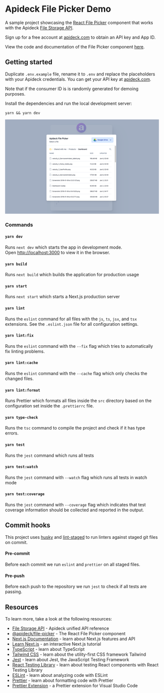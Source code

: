 # Apideck File Picker Demo

A sample project showcasing the [React File Picker](https://www.npmjs.com/package/@apideck/file-picker) component that works with the Apideck [File Storage API](https://developers.apideck.com/apis/file-storage/reference).

Sign up for a free account at [apideck.com](https://app.apideck.com/signup) to obtain an API key and App ID.

View the code and documentation of the File Picker component [here](https://github.com/apideck-libraries/file-picker).

## Getting started

Duplicate `.env.example` file, rename it to `.env` and replace the placeholders with your Apideck credentials. You can get your API key at [apideck.com](https://app.apideck.com/api-keys).

Note that if the consumer ID is is randomly generated for demoing purposes.

Install the dependencies and run the local development server:

```
yarn && yarn dev
```

<img alt="Screenshot" src="./public/img/filepicker.png" />

### Commands

#### `yarn dev`

Runs `next dev` which starts the app in development mode.<br>
Open [http://localhost:3000](http://localhost:3000) to view it in the browser.

#### `yarn build`

Runs `next build` which builds the application for production usage

#### `yarn start`

Runs `next start` which starts a Next.js production server

#### `yarn lint`

Runs the `eslint` command for all files with the `js`, `ts`, `jsx`, and `tsx` extensions. See the `.eslint.json` file for all configuration settings.

#### `yarn lint:fix`

Runs the `eslint` command with the `--fix` flag which tries to automatically fix linting problems.

#### `yarn lint:cache`

Runs the `eslint` command with the `--cache` flag which only checks the changed files.

#### `yarn lint:format`

Runs Prettier which formats all files inside the `src` directory based on the configuration set inside the `.prettierrc` file.

#### `yarn type-check`

Runs the `tsc` command to compile the project and check if it has type errors.

#### `yarn test`

Runs the `jest` command which runs all tests

#### `yarn test:watch`

Runs the `jest` command with `--watch` flag which runs all tests in watch mode

#### `yarn test:coverage`

Runs the `jest` command with `--coverage` flag which indicates that test coverage information should be collected and reported in the output.

## Commit hooks

This project uses [husky](https://github.com/typicode/husky) and [lint-staged](https://github.com/okonet/lint-staged) to run linters against staged git files on commit.

#### Pre-commit

Before each commit we run `eslint` and `prettier` on all staged files.

#### Pre-push

Before each push to the repository we run `jest` to check if all tests are passing.

## Resources

To learn more, take a look at the following resources:

- [File Storage API](https://developers.apideck.com/apis/file-storage/reference) - Apideck unified API reference
- [@apideck/file-picker](https://github.com/apideck-libraries/file-picker) - The React File Picker component
- [Next.js Documentation](https://nextjs.org/docs) - learn about Next.js features and API
- [Learn Next.js](https://nextjs.org/learn) - an interactive Next.js tutorial
- [TypeScript](https://www.typescriptlang.org/) - learn about TypeScript
- [Tailwind CSS](https://tailwindcss.com/) - learn about the utility-first CSS framework Tailwind
- [Jest](https://jestjs.io/) - learn about Jest, the JavaScript Testing Framework
- [React Testing Library](https://testing-library.com/docs/react-testing-library/intro/) - learn about testing React components with React Testing Library
- [ESLint](https://eslint.org/) - learn about analyzing code with ESLint
- [Prettier](https://eslint.org/) - learn about formatting code with Prettier
- [Prettier Extension](https://marketplace.visualstudio.com/items?itemName=esbenp.prettier-vscode) - a Prettier extension for Visual Studio Code
